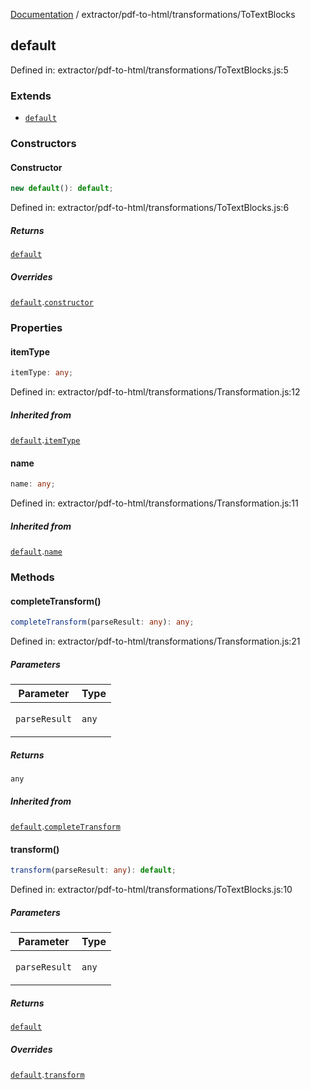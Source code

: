 [Documentation](../../../modules.md) / extractor/pdf-to-html/transformations/ToTextBlocks

## default

Defined in: extractor/pdf-to-html/transformations/ToTextBlocks.js:5

### Extends

- [`default`](Transformation.md#default)

### Constructors

#### Constructor

```ts
new default(): default;
```

Defined in: extractor/pdf-to-html/transformations/ToTextBlocks.js:6

##### Returns

[`default`](#default)

##### Overrides

[`default`](Transformation.md#default).[`constructor`](Transformation.md#default#constructor)

### Properties

#### itemType

```ts
itemType: any;
```

Defined in: extractor/pdf-to-html/transformations/Transformation.js:12

##### Inherited from

[`default`](Transformation.md#default).[`itemType`](Transformation.md#default#itemtype)

#### name

```ts
name: any;
```

Defined in: extractor/pdf-to-html/transformations/Transformation.js:11

##### Inherited from

[`default`](Transformation.md#default).[`name`](Transformation.md#default#name)

### Methods

#### completeTransform()

```ts
completeTransform(parseResult: any): any;
```

Defined in: extractor/pdf-to-html/transformations/Transformation.js:21

##### Parameters

<table>
<thead>
<tr>
<th>Parameter</th>
<th>Type</th>
</tr>
</thead>
<tbody>
<tr>
<td>

`parseResult`

</td>
<td>

`any`

</td>
</tr>
</tbody>
</table>

##### Returns

`any`

##### Inherited from

[`default`](Transformation.md#default).[`completeTransform`](Transformation.md#default#completetransform)

#### transform()

```ts
transform(parseResult: any): default;
```

Defined in: extractor/pdf-to-html/transformations/ToTextBlocks.js:10

##### Parameters

<table>
<thead>
<tr>
<th>Parameter</th>
<th>Type</th>
</tr>
</thead>
<tbody>
<tr>
<td>

`parseResult`

</td>
<td>

`any`

</td>
</tr>
</tbody>
</table>

##### Returns

[`default`](../models/ParseResult.md#default)

##### Overrides

[`default`](Transformation.md#default).[`transform`](Transformation.md#default#transform)
